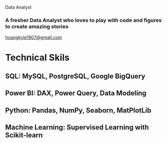 Data Analyst

### A fresher Data Analyst who loves to play with code and figures to create amazing stories 

 hoangkyle1907@gmail.com
 
# Technical Skils
## SQL: MySQL, PostgreSQL, Google BigQuery
## Power BI: DAX, Power Query, Data Modeling
## Python: Pandas, NumPy, Seaborn, MatPlotLib
## Machine Learning: Supervised Learning with Scikit-learn
